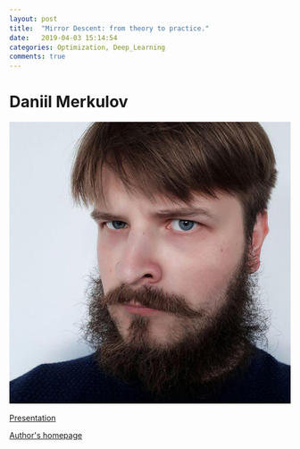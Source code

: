 ```yaml
---
layout: post
title:  "Mirror Descent: from theory to practice."
date:   2019-04-03 15:14:54
categories: Optimization, Deep_Learning
comments: true
---
```


# Daniil Merkulov

![](/files/190403/profile.jpg)

[Presentation](/files/190403/presentation.pdf)

[Author's homepage](http://merkulov.top/)

